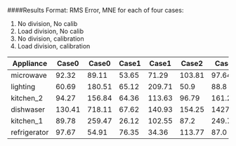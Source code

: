 ####Results
 Format: RMS Error, MNE for each of four cases:
1. No division, No calib
2. Load division, No calib
3. No division, calibration
4. Load division, calibration

|Appliance|Case0|Case0|Case1|Case1|Case2|Case2|Case3|Case3|
|---------|-----|-----|-----|-----|-----|-----|-----|-----|
|microwave|92.32|89.11|53.65|71.29|103.81|97.64|53.65|71.29|
|lighting|60.69|180.51|65.12|209.71|50.9|88.8|48.68|79.83|
|kitchen_2|94.27|156.84|64.36|113.63|96.79|161.25|64.36|113.63|
|dishwaser|130.41|718.11|67.62|140.93|154.25|1427.41|67.62|140.93|
|kitchen_1|89.78|259.47|26.12|102.55|87.2|249.72|26.12|102.55|
|refrigerator|97.67|54.91|76.35|34.36|113.77|87.0|69.57|28.11|
